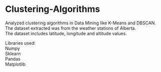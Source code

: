 # Clustering-Algorithms

Analyzed clustering algorithms in Data Mining like K-Means and DBSCAN. 
</br>
The dataset extracted was from the weather stations of Alberta. </br>The dataset includes latitude, longitude and altitude values.

Libraries used: </br>
Numpy </br>
Sklearn </br>
Pandas </br>
Matplotlib </br>
